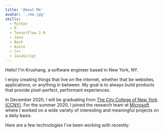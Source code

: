 ```yaml
---
title: 'About Me'
avatar: './me.jpg'
skills:
  - Python
  - R
  - TensorFlow 2.0
  - Java
  - Bash
  - Azure
  - C++
  - JavaScript
---
```


Hello! I'm Krushang, a software engineer based in New York, NY.

I enjoy creating things that live on the internet, whether that be websites, applications, or anything in between. My goal is to always build products that provide pixel-perfect, performant experiences.

In December 2020, I will be graduating from [The City College of New York (CCNY)](https://www.ccny.cuny.edu/). For the summer 2020, I joined the research team at [Microsoft](https://www.microsoft.com/en-us/research/academic-program/data-science-summer-school/) where I worked on a wide variety of interesting and meaningful projects on a daily basis.

Here are a few technologies I've been working with recently:
